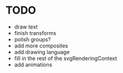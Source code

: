 # TODO

  - draw text
  - finish transforms
  - polish groups?
  - add more composites
  - add drawing language
  - fill in the rest of the svgRenderingContext
  - add animations
